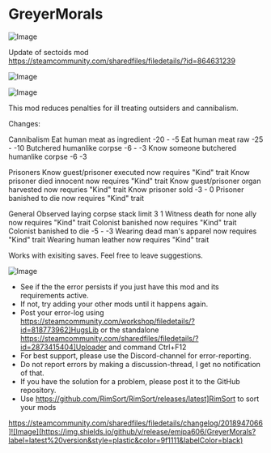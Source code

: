# GreyerMorals

![Image](https://i.imgur.com/buuPQel.png)

Update of sectoids mod
https://steamcommunity.com/sharedfiles/filedetails/?id=864631239

![Image](https://i.imgur.com/pufA0kM.png)

	
![Image](https://i.imgur.com/Z4GOv8H.png)


This mod reduces penalties for ill treating outsiders and cannibalism.


Changes:

Cannibalism
Eat human meat as ingredient -20 - -5
Eat human meat raw -25 - -10
Butchered humanlike corpse -6 - -3
Know someone butchered humanlike corpse -6  -3

Prisoners
Know guest/prisoner executed now requires "Kind" trait
Know prisoner died innocent now requires "Kind" trait
Know guest/prisoner organ harvested now requries "Kind" trait
Know prisoner sold -3 - 0
Prisoner banished to die now requires "Kind" trait

General
Observed laying corpse stack limit 3  1
Witness death for none ally now requires "Kind" trait
Colonist banished now requires "Kind" trait
Colonist banished to die -5 - -3
Wearing dead man's apparel now requires "Kind" trait
Wearing human leather now requires "Kind" trait

Works with exisiting saves.
Feel free to leave suggestions.

![Image](https://i.imgur.com/PwoNOj4.png)



-  See if the the error persists if you just have this mod and its requirements active.
-  If not, try adding your other mods until it happens again.
-  Post your error-log using https://steamcommunity.com/workshop/filedetails/?id=818773962]HugsLib or the standalone https://steamcommunity.com/sharedfiles/filedetails/?id=2873415404]Uploader and command Ctrl+F12
-  For best support, please use the Discord-channel for error-reporting.
-  Do not report errors by making a discussion-thread, I get no notification of that.
-  If you have the solution for a problem, please post it to the GitHub repository.
-  Use https://github.com/RimSort/RimSort/releases/latest]RimSort to sort your mods



https://steamcommunity.com/sharedfiles/filedetails/changelog/2018947066]![Image](https://img.shields.io/github/v/release/emipa606/GreyerMorals?label=latest%20version&style=plastic&color=9f1111&labelColor=black)

